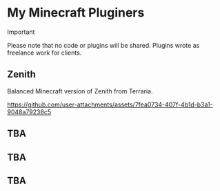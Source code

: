 # My Minecraft Pluginers

> [!IMPORTANT]  
> Please note that no code or plugins will be shared. Plugins wrote as freelance work for clients. 

## Zenith
Balanced Minecraft version of Zenith from Terraria.

https://github.com/user-attachments/assets/7fea0734-407f-4b1d-b3a1-9048a79238c5

## TBA

## TBA

## TBA

